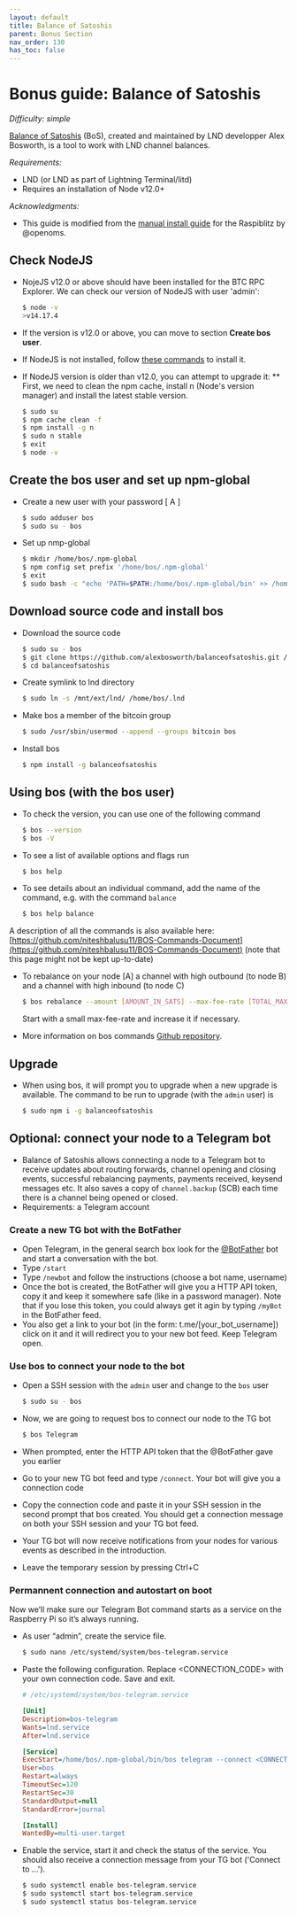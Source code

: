 ```yaml
---
layout: default
title: Balance of Satoshis
parent: Bonus Section
nav_order: 130
has_toc: false
---
```

# Bonus guide: Balance of Satoshis

*Difficulty: simple*

[Balance of Satoshis](https://github.com/alexbosworth/balanceofsatoshis) (BoS), created and maintained by LND developper Alex Bosworth, is a tool to work with LND channel balances.

*Requirements:*

* LND (or LND as part of Lightning Terminal/litd)
* Requires an installation of Node v12.0+

*Acknowledgments:*

* This guide is modified from the [manual install guide](https://gist.github.com/openoms/823f99d1ab6e1d53285e489f7ba38602) for the Raspiblitz by @openoms.

## Check NodeJS

* NojeJS v12.0 or above should have been installed for the BTC RPC Explorer. We can check our version of NodeJS with user 'admin': 

  ```sh
  $ node -v
  >v14.17.4
  ```

* If the version is v12.0 or above, you can move to section **Create bos user**.
* If NodeJS is not installed, follow [these commands](https://stadicus.github.io/RaspiBolt/raspibolt_55_explorer.html#install-nodejs) to install it.
* If NodeJS version is older than v12.0, you can attempt to upgrade it:
** First, we need to clean the npm cache, install n (Node's version manager) and install the latest stable version.
  ```sh
  $ sudo su
  $ npm cache clean -f
  $ npm install -g n
  $ sudo n stable
  $ exit
  $ node -v
  ```

## Create the bos user and set up npm-global

* Create a new user with your password [ A ]  

  ```sh
  $ sudo adduser bos
  $ sudo su - bos
  ```
  
* Set up nmp-global
 
  ```sh
  $ mkdir /home/bos/.npm-global
  $ npm config set prefix '/home/bos/.npm-global'
  $ exit
  $ sudo bash -c "echo 'PATH=$PATH:/home/bos/.npm-global/bin' >> /home/bos/.bashrc"
  ```
  
## Download source code and install bos

* Download the source code
  
  ```sh
  $ sudo su - bos
  $ git clone https://github.com/alexbosworth/balanceofsatoshis.git /home/bos/balanceofsatoshis
  $ cd balanceofsatoshis
  ```  
  
* Create symlink to lnd directory

  ```sh
  $ sudo ln -s /mnt/ext/lnd/ /home/bos/.lnd
  ```

* Make bos a member of the bitcoin group
  
  ```sh
  $ sudo /usr/sbin/usermod --append --groups bitcoin bos
  ```

* Install bos

  ```sh
  $ npm install -g balanceofsatoshis
  ```
  
## Using bos (with the bos user)

* To check the version, you can use one of the following command

  ```sh
  $ bos --version
  $ bos -V
  ```
  
* To see a list of available options and flags run
  
  ```sh
  $ bos help
  ```
  
* To see details about an individual command, add the name of the command, e.g. with the command `balance`
  
  ```sh
  $ bos help balance
  ```
A description of all the commands is also available here: [https://github.com/niteshbalusu11/BOS-Commands-Document](https://github.com/niteshbalusu11/BOS-Commands-Document) (note that this page might not be kept up-to-date)

* To rebalance on your node [A] a channel with high outbound (to node B) and a channel with high inbound (to node C)

  ```sh
  $ bos rebalance --amount [AMOUNT_IN_SATS] --max-fee-rate [TOTAL_MAX_FEE_RATE_OF_REBALANCING] --in [NODE_C_PUBKEY] --out [NODE_A_PUBKEY]
  ```
  Start with a small max-fee-rate and increase it if necessary.
  
* More information on bos commands [Github repository](https://github.com/alexbosworth/balanceofsatoshis).


## Upgrade

* When using bos, it will prompt you to upgrade when a new upgrade is available. The command to be run to upgrade (with the `admin` user) is

  ```sh
  $ sudo npm i -g balanceofsatoshis
  ```
## Optional: connect your node to a Telegram bot

* Balance of Satoshis allows connecting a node to a Telegram bot to receive updates about routing forwards, channel opening and closing events, successful rebalancing payments, payments received, keysend messages etc. It also saves a copy of `channel.backup` (SCB) each time there is a channel being opened or closed.
* Requirements: a Telegram account

### Create a new TG bot with the BotFather

* Open Telegram, in the general search box look for the [@BotFather](https://t.me/BotFather) bot and start a conversation with the bot.
* Type `/start`
* Type `/newbot` and follow the instructions (choose a bot name, username)
* Once the bot is created, the BotFather will give you a HTTP API token, copy it and keep it somewhere safe (like in a password manager). Note that if you lose this token, you could always get it agin by typing `/myBot` in the BotFather feed.
* You also get a link to your bot (in the form: t.me/[your_bot_username]) click on it and it will redirect you to your new bot feed. Keep Telegram open.

### Use bos to connect your node to the bot

* Open a SSH session with the `admin` user and change to the `bos` user
  
  ```sh
  $ sudo su - bos
  ```

* Now, we are going to request bos to connect our node to the TG bot
  
  ```sh
  $ bos Telegram
  ```
  
* When prompted, enter the HTTP API token that the @BotFather gave you earlier
* Go to your new TG bot feed and type `/connect`. Your bot will give you a connection code
* Copy the connection code and paste it in your SSH session in the second prompt that bos created. You should get a connection message on both your SSH session and your TG bot feed.
* Your TG bot will now receive notifications from your nodes for various events as described in the introduction.
* Leave the temporary session by pressing Ctrl+C

### Permannent connection and autostart on boot 

Now we’ll make sure our Telegram Bot command starts as a service on the Raspberry Pi so it’s always running.

* As user “admin”, create the service file.

  ```sh
  $ sudo nano /etc/systemd/system/bos-telegram.service
  ```
  
* Paste the following configuration. Replace <CONNECTION_CODE> with your own connection code. Save and exit.
  
  ```ini
  # /etc/systemd/system/bos-telegram.service

  [Unit]
  Description=bos-telegram
  Wants=lnd.service
  After=lnd.service

  [Service] 
  ExecStart=/home/bos/.npm-global/bin/bos telegram --connect <CONNECTION_CODE>
  User=bos
  Restart=always
  TimeoutSec=120
  RestartSec=30
  StandardOutput=null
  StandardError=journal

  [Install]
  WantedBy=multi-user.target 
  ```
  
* Enable the service, start it and check the status of the service. You should also receive a connection message from your TG bot ('Connect to ...').
  
  ```sh
  $ sudo systemctl enable bos-telegram.service
  $ sudo systemctl start bos-telegram.service
  $ sudo systemctl status bos-telegram.service
  ``` 
